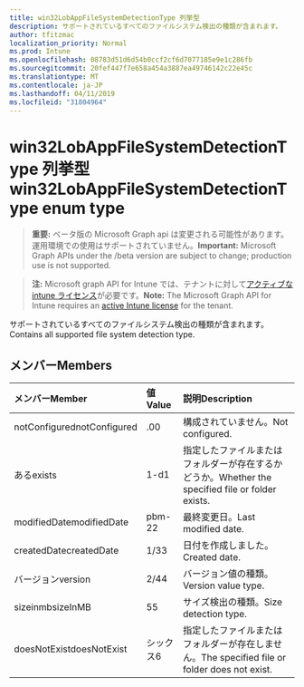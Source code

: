 ```yaml
---
title: win32LobAppFileSystemDetectionType 列挙型
description: サポートされているすべてのファイルシステム検出の種類が含まれます。
author: tfitzmac
localization_priority: Normal
ms.prod: Intune
ms.openlocfilehash: 08783d51d6d54b0ccf2cf6d7077185e9e1c286fb
ms.sourcegitcommit: 20fef447f7e658a454a3887ea49746142c22e45c
ms.translationtype: MT
ms.contentlocale: ja-JP
ms.lasthandoff: 04/11/2019
ms.locfileid: "31804964"
---
```

# <a name="win32lobappfilesystemdetectiontype-enum-type"></a><span data-ttu-id="c4f0f-103">win32LobAppFileSystemDetectionType 列挙型</span><span class="sxs-lookup"><span data-stu-id="c4f0f-103">win32LobAppFileSystemDetectionType enum type</span></span>

> <span data-ttu-id="c4f0f-104">**重要:** ベータ版の Microsoft Graph api は変更される可能性があります。運用環境での使用はサポートされていません。</span><span class="sxs-lookup"><span data-stu-id="c4f0f-104">**Important:** Microsoft Graph APIs under the /beta version are subject to change; production use is not supported.</span></span>

> <span data-ttu-id="c4f0f-105">**注:** Microsoft graph API for Intune では、テナントに対して[アクティブな intune ライセンス](https://go.microsoft.com/fwlink/?linkid=839381)が必要です。</span><span class="sxs-lookup"><span data-stu-id="c4f0f-105">**Note:** The Microsoft Graph API for Intune requires an [active Intune license](https://go.microsoft.com/fwlink/?linkid=839381) for the tenant.</span></span>

<span data-ttu-id="c4f0f-106">サポートされているすべてのファイルシステム検出の種類が含まれます。</span><span class="sxs-lookup"><span data-stu-id="c4f0f-106">Contains all supported file system detection type.</span></span>

## <a name="members"></a><span data-ttu-id="c4f0f-107">メンバー</span><span class="sxs-lookup"><span data-stu-id="c4f0f-107">Members</span></span>
|<span data-ttu-id="c4f0f-108">メンバー</span><span class="sxs-lookup"><span data-stu-id="c4f0f-108">Member</span></span>|<span data-ttu-id="c4f0f-109">値</span><span class="sxs-lookup"><span data-stu-id="c4f0f-109">Value</span></span>|<span data-ttu-id="c4f0f-110">説明</span><span class="sxs-lookup"><span data-stu-id="c4f0f-110">Description</span></span>|
|:---|:---|:---|
|<span data-ttu-id="c4f0f-111">notConfigured</span><span class="sxs-lookup"><span data-stu-id="c4f0f-111">notConfigured</span></span>|<span data-ttu-id="c4f0f-112">.0</span><span class="sxs-lookup"><span data-stu-id="c4f0f-112">0</span></span>|<span data-ttu-id="c4f0f-113">構成されていません。</span><span class="sxs-lookup"><span data-stu-id="c4f0f-113">Not configured.</span></span>|
|<span data-ttu-id="c4f0f-114">ある</span><span class="sxs-lookup"><span data-stu-id="c4f0f-114">exists</span></span>|<span data-ttu-id="c4f0f-115">1-d</span><span class="sxs-lookup"><span data-stu-id="c4f0f-115">1</span></span>|<span data-ttu-id="c4f0f-116">指定したファイルまたはフォルダーが存在するかどうか。</span><span class="sxs-lookup"><span data-stu-id="c4f0f-116">Whether the specified file or folder exists.</span></span>|
|<span data-ttu-id="c4f0f-117">modifiedDate</span><span class="sxs-lookup"><span data-stu-id="c4f0f-117">modifiedDate</span></span>|<span data-ttu-id="c4f0f-118">pbm-2</span><span class="sxs-lookup"><span data-stu-id="c4f0f-118">2</span></span>|<span data-ttu-id="c4f0f-119">最終変更日。</span><span class="sxs-lookup"><span data-stu-id="c4f0f-119">Last modified date.</span></span>|
|<span data-ttu-id="c4f0f-120">createdDate</span><span class="sxs-lookup"><span data-stu-id="c4f0f-120">createdDate</span></span>|<span data-ttu-id="c4f0f-121">1/3</span><span class="sxs-lookup"><span data-stu-id="c4f0f-121">3</span></span>|<span data-ttu-id="c4f0f-122">日付を作成しました。</span><span class="sxs-lookup"><span data-stu-id="c4f0f-122">Created date.</span></span>|
|<span data-ttu-id="c4f0f-123">バージョン</span><span class="sxs-lookup"><span data-stu-id="c4f0f-123">version</span></span>|<span data-ttu-id="c4f0f-124">2/4</span><span class="sxs-lookup"><span data-stu-id="c4f0f-124">4</span></span>|<span data-ttu-id="c4f0f-125">バージョン値の種類。</span><span class="sxs-lookup"><span data-stu-id="c4f0f-125">Version value type.</span></span>|
|<span data-ttu-id="c4f0f-126">sizeinmb</span><span class="sxs-lookup"><span data-stu-id="c4f0f-126">sizeInMB</span></span>|<span data-ttu-id="c4f0f-127">5</span><span class="sxs-lookup"><span data-stu-id="c4f0f-127">5</span></span>|<span data-ttu-id="c4f0f-128">サイズ検出の種類。</span><span class="sxs-lookup"><span data-stu-id="c4f0f-128">Size detection type.</span></span>|
|<span data-ttu-id="c4f0f-129">doesNotExist</span><span class="sxs-lookup"><span data-stu-id="c4f0f-129">doesNotExist</span></span>|<span data-ttu-id="c4f0f-130">シックス</span><span class="sxs-lookup"><span data-stu-id="c4f0f-130">6</span></span>|<span data-ttu-id="c4f0f-131">指定したファイルまたはフォルダーが存在しません。</span><span class="sxs-lookup"><span data-stu-id="c4f0f-131">The specified file or folder does not exist.</span></span>|





